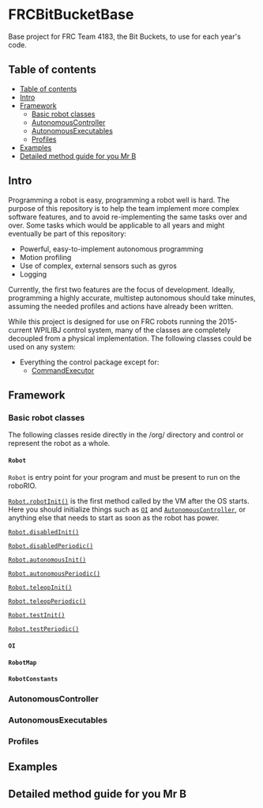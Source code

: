 # FRCBitBucketBase
Base project for FRC Team 4183, the Bit Buckets, to use for each year's code.



## Table of contents

- [Table of contents](#table-of-contents)
- [Intro](#intro)
- [Framework](#framework)
	- [Basic robot classes](#basic-robot-classes)
	- [AutonomousController](#autonomouscontroller)
	- [AutonomousExecutables](#autonomousexecutables)
	- [Profiles](#profiles)
- [Examples](#examples)
- [Detailed method guide for you Mr B](#detailed-method-guide-for-you-mr-b)


## Intro

Programming a robot is easy, programming a robot well is hard. The purpose of this repository is to help the team implement more complex software features, and to avoid re-implementing the same tasks over and over. Some tasks which would be applicable to all years and might eventually be part of this repository:
- Powerful, easy-to-implement autonomous programming
- Motion profiling
- Use of complex, external sensors such as gyros
- Logging

Currently, the first two features are the focus of development. Ideally, programming a highly accurate, multistep autonomous should take minutes, assuming the needed profiles and actions have already been written.

While this project is designed for use on FRC robots running the 2015-current WPILIBJ control system, many of the classes are completely decoupled from a physical implementation. The following classes could be used on any system:
- Everything the control package except for:
	- [CommandExecutor](#commandexecutor)

## Framework

### Basic robot classes

The following classes reside directly in the /org/ directory and control or represent the robot as a whole.

#### `Robot`

`Robot` is entry point for your program and must be present to run on the roboRIO.

<a name="robot-robotinit"></a>
[`Robot.robotInit()`](#robot-robotinit) is the first method called by the VM after the OS starts. Here you should initialize things such as [`OI`](#oi) and [`AutonomousController`](#autonomouscontroller), or anything else that needs to start as soon as the robot has power.

<a name="robot-disabledinit"></a>
[`Robot.disabledInit()`](#robot-disabledinit)

<a name="robot-disabledperiodic"></a>
[`Robot.disabledPeriodic()`](#robot-disabledperiodic)

<a name="robot-autonomousinit"></a>
[`Robot.autonomousInit()`](#robot-autonomousinit)

<a name="robot-autonomousperiodic"></a>
[`Robot.autonomousPeriodic()`](#robot-autonomousperiodic)

<a name="robot-teleopinit"></a>
[`Robot.teleopInit()`](#robot-teleopinit)

<a name="robot-teleopperiodic"></a>
[`Robot.teleopPeriodic()`](#robot-teleopperiodic)

<a name="robot-testinit"></a>
[`Robot.testInit()`](#robot-testinit)

<a name="robot-testperiodic"></a>
[`Robot.testPeriodic()`](#robot-testperiodic)

#### `OI`

#### `RobotMap`

#### `RobotConstants`

### AutonomousController



### AutonomousExecutables



### Profiles



## Examples



## Detailed method guide for you Mr B
